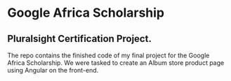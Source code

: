 # Google Africa Scholarship
## Pluralsight Certification Project.
The repo contains the finished code of my final project for the Google Africa Scholarship.
We were tasked to create an Album store product page using Angular on the front-end.
